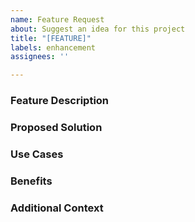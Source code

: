 ```yaml
---
name: Feature Request
about: Suggest an idea for this project
title: "[FEATURE]"
labels: enhancement
assignees: ''

---
```


### Feature Description
<!-- A clear and concise description of what the problem is. Ex. I'm always frustrated when [...] -->

### Proposed Solution
<!-- A clear and concise description of what you want to happen. Include any alternative solutions or features you've considered. -->

### Use Cases
<!-- Describe the use cases where this feature would be applicable. This helps in understanding the context and necessity of the feature. -->

### Benefits
<!-- Explain the benefits this feature would bring to the project and its users. -->

### Additional Context
<!-- Add any other context or screenshots about the feature request here. -->
